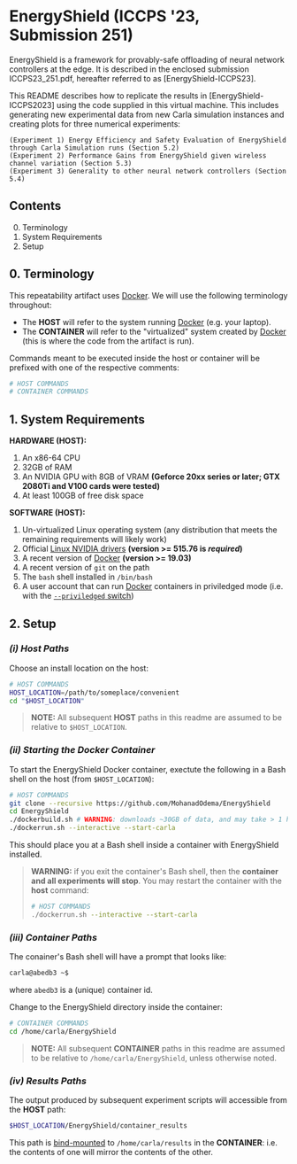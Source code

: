 # EnergyShield (ICCPS '23, Submission 251)

EnergyShield is a framework for provably-safe offloading of neural network controllers at the edge. It is described in the enclosed submission ICCPS23_251.pdf, hereafter referred to as [EnergyShield-ICCPS23].

This README describes how to replicate the results in [EnergyShield-ICCPS2023] using the code supplied in this virtual machine. This includes generating new experimental data from new Carla simulation instances and creating plots for three numerical experiments:

	(Experiment 1) Energy Efficiency and Safety Evaluation of EnergyShield through Carla Simulation runs (Section 5.2)
	(Experiment 2) Performance Gains from EnergyShield given wireless channel variation (Section 5.3)
	(Experiment 3) Generality to other neural network controllers (Section 5.4) 


## Contents

0. Terminology
1. System Requirements
2. Setup

## 0. Terminology

This repeatability artifact uses [Docker](https://docker.com). We will use the following terminology throughout:

* The **HOST** will refer to the system running [Docker](https://docker.com) (e.g. your laptop).
* The **CONTAINER** will refer to the "virtualized" system created by [Docker](https://docker.com) (this is where the code from the artifact is run).

Commands meant to be executed inside the host or container will be prefixed with one of the respective comments:

```Bash
# HOST COMMANDS
# CONTAINER COMMANDS
```

## 1. System Requirements

**HARDWARE (HOST):**

1. An x86-64 CPU
2. 32GB of RAM
3. An NVIDIA GPU with 8GB of VRAM **(Geforce 20xx series or later; GTX 2080Ti and V100 cards were tested)**
4. At least 100GB of free disk space

**SOFTWARE (HOST):**

1. Un-virtualized Linux operating system (any distribution that meets the remaining requirements will likely work)
2. Official [Linux NVIDIA drivers](https://docs.nvidia.com/datacenter/tesla/tesla-installation-notes/index.html) **(version >= 515.76 is _required_)**
3. A recent version of [Docker](https://docker.com) **(version >= 19.03)**
4. A recent version of `git` on the path
5. The `bash` shell installed in `/bin/bash`
6. A user account that can run [Docker](https://docker.com) containers in priviledged mode (i.e. with the [`--priviledged` switch](https://docs.docker.com/engine/reference/run/#runtime-privilege-and-linux-capabilities))


## 2. Setup

### _(i) Host Paths_

Choose an install location on the host:

```Bash
# HOST COMMANDS
HOST_LOCATION=/path/to/someplace/convenient
cd "$HOST_LOCATION"
```

> **NOTE:** All subsequent **HOST** paths in this readme are assumed to be relative to `$HOST_LOCATION`.

### _(ii) Starting the Docker Container_

To start the EnergyShield Docker container, exectute the following in a Bash shell on the host (from `$HOST_LOCATION`):

```Bash
# HOST COMMANDS
git clone --recursive https://github.com/MohanadOdema/EnergyShield
cd EnergyShield
./dockerbuild.sh # WARNING: downloads ~30GB of data, and may take > 1 hour!
./dockerrun.sh --interactive --start-carla
```
This should place you at a Bash shell inside a container with EnergyShield installed.

> **WARNING:** if you exit the container's Bash shell, then the **container and all experiments will stop**. You may restart the container with the **host** command:
> ```Bash
> # HOST COMMANDS
> ./dockerrun.sh --interactive --start-carla
> ```

### _(iii) Container Paths_

The conainer's Bash shell will have a prompt that looks like:

```Bash
carla@abedb3 ~$ 
```
where `abedb3` is a (unique) container id.

Change to the EnergyShield directory inside the container:
```Bash
# CONTAINER COMMANDS
cd /home/carla/EnergyShield
```
> **NOTE:** All subsequent **CONTAINER** paths in this readme are assumed to be relative to `/home/carla/EnergyShield`, unless otherwise noted.

### _(iv) Results Paths_

The output produced by subsequent experiment scripts will accessible from the **HOST** path:

```Bash
$HOST_LOCATION/EnergyShield/container_results
```

This path is [bind-mounted](https://docs.docker.com/storage/bind-mounts/) to `/home/carla/results` in the **CONTAINER**: i.e. the contents of one will mirror the contents of the other.